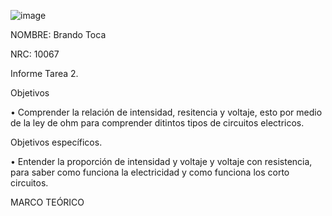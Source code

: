 ![image](https://user-images.githubusercontent.com/117947312/201243373-4a293614-b4b0-44d5-b519-da4cbc63d538.png)

NOMBRE: Brando Toca

NRC: 10067

Informe Tarea 2.

Objetivos

•	Comprender la relación de intensidad, resitencia y voltaje, esto por medio de la ley de ohm para comprender ditintos tipos de circuitos electricos.

Objetivos específicos.

•	 Entender la proporción de intensidad y voltaje y voltaje con resistencia, para saber como funciona la electricidad y como funciona los corto circuitos.

MARCO TEÓRICO
